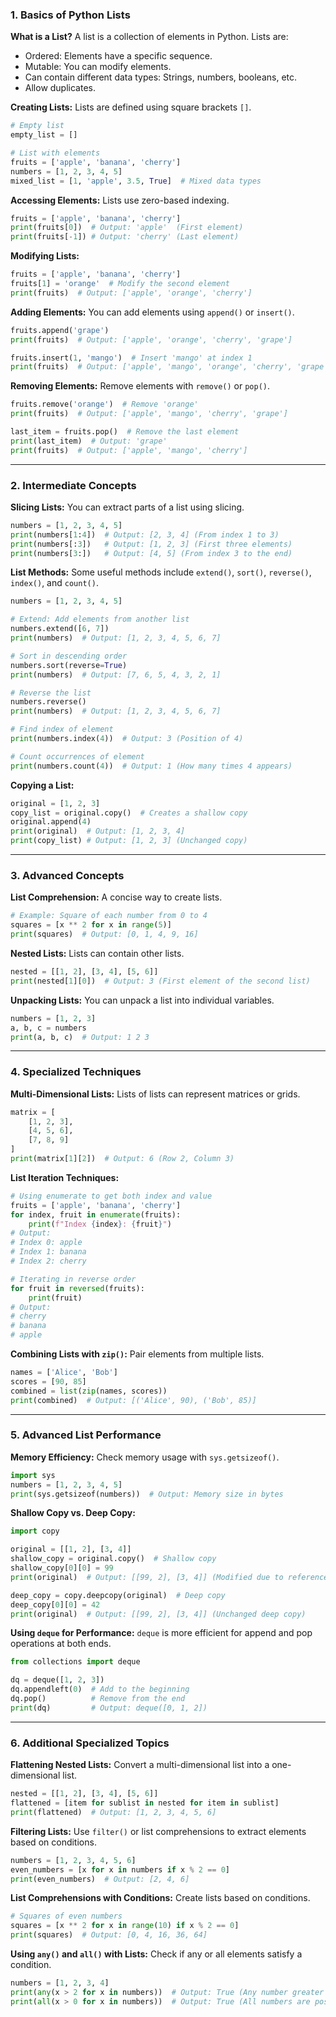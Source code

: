 
### 1. **Basics of Python Lists**

**What is a List?**
A list is a collection of elements in Python. Lists are:
- Ordered: Elements have a specific sequence.
- Mutable: You can modify elements.
- Can contain different data types: Strings, numbers, booleans, etc.
- Allow duplicates.

**Creating Lists:**
Lists are defined using square brackets `[]`.

```python
# Empty list
empty_list = []

# List with elements
fruits = ['apple', 'banana', 'cherry']
numbers = [1, 2, 3, 4, 5]
mixed_list = [1, 'apple', 3.5, True]  # Mixed data types
```

**Accessing Elements:**
Lists use zero-based indexing.

```python
fruits = ['apple', 'banana', 'cherry']
print(fruits[0])  # Output: 'apple'  (First element)
print(fruits[-1]) # Output: 'cherry' (Last element)
```

**Modifying Lists:**

```python
fruits = ['apple', 'banana', 'cherry']
fruits[1] = 'orange'  # Modify the second element
print(fruits)  # Output: ['apple', 'orange', 'cherry']
```

**Adding Elements:**
You can add elements using `append()` or `insert()`.

```python
fruits.append('grape')
print(fruits)  # Output: ['apple', 'orange', 'cherry', 'grape']

fruits.insert(1, 'mango')  # Insert 'mango' at index 1
print(fruits)  # Output: ['apple', 'mango', 'orange', 'cherry', 'grape']
```

**Removing Elements:**
Remove elements with `remove()` or `pop()`.

```python
fruits.remove('orange')  # Remove 'orange'
print(fruits)  # Output: ['apple', 'mango', 'cherry', 'grape']

last_item = fruits.pop()  # Remove the last element
print(last_item)  # Output: 'grape'
print(fruits)  # Output: ['apple', 'mango', 'cherry']
```

---

### 2. **Intermediate Concepts**

**Slicing Lists:**
You can extract parts of a list using slicing.

```python
numbers = [1, 2, 3, 4, 5]
print(numbers[1:4])  # Output: [2, 3, 4] (From index 1 to 3)
print(numbers[:3])   # Output: [1, 2, 3] (First three elements)
print(numbers[3:])   # Output: [4, 5] (From index 3 to the end)
```

**List Methods:**
Some useful methods include `extend()`, `sort()`, `reverse()`, `index()`, and `count()`.

```python
numbers = [1, 2, 3, 4, 5]

# Extend: Add elements from another list
numbers.extend([6, 7])
print(numbers)  # Output: [1, 2, 3, 4, 5, 6, 7]

# Sort in descending order
numbers.sort(reverse=True)
print(numbers)  # Output: [7, 6, 5, 4, 3, 2, 1]

# Reverse the list
numbers.reverse()
print(numbers)  # Output: [1, 2, 3, 4, 5, 6, 7]

# Find index of element
print(numbers.index(4))  # Output: 3 (Position of 4)

# Count occurrences of element
print(numbers.count(4))  # Output: 1 (How many times 4 appears)
```

**Copying a List:**

```python
original = [1, 2, 3]
copy_list = original.copy()  # Creates a shallow copy
original.append(4)
print(original)  # Output: [1, 2, 3, 4]
print(copy_list) # Output: [1, 2, 3] (Unchanged copy)
```

---

### 3. **Advanced Concepts**

**List Comprehension:**
A concise way to create lists.

```python
# Example: Square of each number from 0 to 4
squares = [x ** 2 for x in range(5)]
print(squares)  # Output: [0, 1, 4, 9, 16]
```

**Nested Lists:**
Lists can contain other lists.

```python
nested = [[1, 2], [3, 4], [5, 6]]
print(nested[1][0])  # Output: 3 (First element of the second list)
```

**Unpacking Lists:**
You can unpack a list into individual variables.

```python
numbers = [1, 2, 3]
a, b, c = numbers
print(a, b, c)  # Output: 1 2 3
```

---

### 4. **Specialized Techniques**

**Multi-Dimensional Lists:**
Lists of lists can represent matrices or grids.

```python
matrix = [
    [1, 2, 3],
    [4, 5, 6],
    [7, 8, 9]
]
print(matrix[1][2])  # Output: 6 (Row 2, Column 3)
```

**List Iteration Techniques:**

```python
# Using enumerate to get both index and value
fruits = ['apple', 'banana', 'cherry']
for index, fruit in enumerate(fruits):
    print(f"Index {index}: {fruit}")
# Output: 
# Index 0: apple
# Index 1: banana
# Index 2: cherry

# Iterating in reverse order
for fruit in reversed(fruits):
    print(fruit)
# Output:
# cherry
# banana
# apple
```

**Combining Lists with `zip()`:**
Pair elements from multiple lists.

```python
names = ['Alice', 'Bob']
scores = [90, 85]
combined = list(zip(names, scores))
print(combined)  # Output: [('Alice', 90), ('Bob', 85)]
```

---

### 5. **Advanced List Performance**

**Memory Efficiency:**
Check memory usage with `sys.getsizeof()`.

```python
import sys
numbers = [1, 2, 3, 4, 5]
print(sys.getsizeof(numbers))  # Output: Memory size in bytes
```

**Shallow Copy vs. Deep Copy:**

```python
import copy

original = [[1, 2], [3, 4]]
shallow_copy = original.copy()  # Shallow copy
shallow_copy[0][0] = 99
print(original)  # Output: [[99, 2], [3, 4]] (Modified due to reference copying)

deep_copy = copy.deepcopy(original)  # Deep copy
deep_copy[0][0] = 42
print(original)  # Output: [[99, 2], [3, 4]] (Unchanged deep copy)
```

**Using `deque` for Performance:**
`deque` is more efficient for append and pop operations at both ends.

```python
from collections import deque

dq = deque([1, 2, 3])
dq.appendleft(0)  # Add to the beginning
dq.pop()          # Remove from the end
print(dq)         # Output: deque([0, 1, 2])
```

---

### 6. **Additional Specialized Topics**

**Flattening Nested Lists:**
Convert a multi-dimensional list into a one-dimensional list.

```python
nested = [[1, 2], [3, 4], [5, 6]]
flattened = [item for sublist in nested for item in sublist]
print(flattened)  # Output: [1, 2, 3, 4, 5, 6]
```

**Filtering Lists:**
Use `filter()` or list comprehensions to extract elements based on conditions.

```python
numbers = [1, 2, 3, 4, 5, 6]
even_numbers = [x for x in numbers if x % 2 == 0]
print(even_numbers)  # Output: [2, 4, 6]
```

**List Comprehensions with Conditions:**
Create lists based on conditions.

```python
# Squares of even numbers
squares = [x ** 2 for x in range(10) if x % 2 == 0]
print(squares)  # Output: [0, 4, 16, 36, 64]
```

**Using `any()` and `all()` with Lists:**
Check if any or all elements satisfy a condition.

```python
numbers = [1, 2, 3, 4]
print(any(x > 2 for x in numbers))  # Output: True (Any number greater than 2)
print(all(x > 0 for x in numbers))  # Output: True (All numbers are positive)
```

